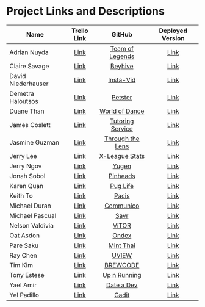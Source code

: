 # Project Links and Descriptions

| Name                 | Trello Link               | GitHub                         | Deployed Version          |
|----------------------|:-------------------------:|:------------------------------:|:-------------------------:|
| Adrian Nuyda         | [Link][trello-adrian]     | [Team of Legends][gh-adrian]   | [Link][deploy-adrian]     |
| Claire Savage        | [Link][trello-claire]     | [Beyhive][gh-claire]           | [Link][deploy-claire]     |
| David Niederhauser   | [Link][trello-david]      | [Insta-Vid][gh-david]          | [Link][deploy-david]      |
| Demetra Haloutsos    | [Link][trello-demetra]    | [Petster][gh-demetra]          | [Link][deploy-demetra]    |
| Duane Than           | [Link][trello-duane]      | [World of Dance][gh-duane]     | [Link][deploy-duane]      |
| James Coslett        | [Link][trello-james]      | [Tutoring Service][gh-james]   | [Link][deploy-james]      |
| Jasmine Guzman       | [Link][trello-jasmine]    | [Through the Lens][gh-jasmine] | [Link][deploy-jasmine]    |
| Jerry Lee            | [Link][trello-stretch]    | [X-League Stats][gh-stretch]   | [Link][deploy-stretch]    |
| Jerry Ngov           | [Link][trello-jerry-ngov] | [Yugen][gh-jerry-ngov]         | [Link][deploy-jerry-ngov] |
| Jonah Sobol          | [Link][trello-jonah]      | [Pinheads][gh-jonah]           | [Link][deploy-jonah]      |
| Karen Quan           | [Link][trello-karen]      | [Pug Life][gh-karen]           | [Link][deploy-karen]      |
| Keith To             | [Link][trello-keith]      | [Pacis][gh-keith]              | [Link][deploy-keith]      |
| Michael Duran        | [Link][trello-doctor]     | [Communico][gh-doctor]         | [Link][deploy-doctor]     |
| Michael Pascual      | [Link][trello-mikey]      | [Savr][gh-mikey]               | [Link][deploy-mikey]      |
| Nelson Valdivia      | [Link][trello-nelson]     | [ViTOR][gh-nelson]             | [Link][deploy-nelson]     |
| Oat Asdon            | [Link][trello-oat]        | [Ondex][gh-oat]                | [Link][deploy-oat]        |
| Pare Saku            | [Link][trello-pare]       | [Mint Thai][gh-pare]           | [Link][deploy-pare]       |
| Ray Chen             | [Link][trello-ray]        | [UVIEW][gh-ray]                | [Link][deploy-ray]        |
| Tim Kim              | [Link][trello-tim]        | [BREWCODE][gh-tim]             | [Link][deploy-tim]        |
| Tony Estese          | [Link][trello-tony]       | [Up n Running][gh-tony]        | [Link][deploy-tony]       |
| Yael Amir            | [Link][trello-yael]       | [Date a Dev][gh-yael]          | [Link][deploy-yael]       |
| Yel Padillo          | [Link][trello-yel]        | [Gadit][gh-yel]                | [Link][deploy-yel]        |


[trello-adrian]:     https://trello.com/b/92O0Rgos/project-2-team-of-legends
[gh-adrian]:         https://github.com/adrianxadamn/Team_of_Legends
[deploy-adrian]:     http://www.textfiles.com/underconstruction/

[trello-claire]:     https://trello.com/b/XgUTcJ9L/beyhive-app
[gh-claire]:         https://github.com/savageblackout/beyhive_app
[deploy-claire]:     http://www.textfiles.com/underconstruction/

[trello-david]:      https://trello.com/b/ghQIs91q/instavid
[gh-david]:          https://github.com/davenhauser/insta_vid_application
[deploy-david]:      http://www.textfiles.com/underconstruction/

[trello-demetra]:    https://trello.com/b/gyhMlRtg/project2-petster-app
[gh-demetra]:        https://github.com/demetra2h/petster_app
[deploy-demetra]:    http://www.textfiles.com/underconstruction/

[trello-duane]:      https://trello.com/b/s8Q58WSt/world-of-dance
[gh-duane]:          https://github.com/watfood/worldofdance_app
[deploy-duane]:      http://www.textfiles.com/underconstruction/

[trello-james]:      https://trello.com/b/4Tutn2fH/tutoring-service
[gh-james]:          https://github.com/jcoslett/project2
[deploy-james]:      http://www.textfiles.com/underconstruction/

[trello-jasmine]:    https://trello.com/b/X6sjAe5G/through-the-lens-blog-ruby-rails-project
[gh-jasmine]:        https://github.com/jgescobar/project2/tree/master/through_the_lens_app
[deploy-jasmine]:    http://www.textfiles.com/underconstruction/

[trello-stretch]:    https://trello.com/b/582FLLtx/project-2-x-league
[gh-stretch]:        https://github.com/jgescobar/project2/tree/master/through_the_lens_app
[deploy-stretch]:    http://www.textfiles.com/underconstruction/

[trello-jerry-ngov]: https://trello.com/jerryngov
[gh-jerry-ngov]:     https://github.com/jcngov/yugen
[deploy-jerry-ngov]: http://www.textfiles.com/underconstruction/

[trello-jonah]:      https://trello.com/b/Gmq3EqaH/project-2-pinheads
[gh-jonah]:          https://github.com/cameragadget/project2_app
[deploy-jonah]:      http://www.textfiles.com/underconstruction/

[trello-karen]:      http://www.textfiles.com/underconstruction/
[gh-karen]:          https://github.com/karenquan/pug_life_app
[deploy-karen]:      http://www.textfiles.com/underconstruction/

[trello-keith]:      https://trello.com/b/rp8rFFZV/wdi-project-2-crud-web-app-pacis
[gh-keith]:          https://github.com/keithtkto/pacis
[deploy-keith]:      http://www.textfiles.com/underconstruction/

[trello-doctor]:     https://trello.com/b/jaNDfv82/wdi-project-2-communico
[gh-doctor]:         https://github.com/madma/communico
[deploy-doctor]:     http://www.textfiles.com/underconstruction/

[trello-mikey]:      https://trello.com/b/LDRsddwA/savr
[gh-mikey]:          https://github.com/mrpascual/savr
[deploy-mikey]:      http://www.textfiles.com/underconstruction/

[trello-nelson]:     https://trello.com/b/obtdqzRl/vitor
[gh-nelson]:         https://github.com/nevaldiv/Vitor_project2_app
[deploy-nelson]:     http://www.textfiles.com/underconstruction/

[trello-oat]:        https://www.railstutorial.org/book/updating_and_deleting_users
[gh-oat]:            https://github.com/oatterzongit/ondeck
[deploy-oat]:        http://www.textfiles.com/underconstruction/

[trello-pare]:       https://trello.com/b/eZ8JquEy/mint-thai
[gh-pare]:           https://github.com/Parekeet/mint_thai
[deploy-pare]:       http://www.textfiles.com/underconstruction/

[trello-ray]:        https://trello.com/b/5MxuGn55/u-v-i-e-w
[gh-ray]:            https://github.com/JYC422/UVIEW
[deploy-ray]:        http://www.textfiles.com/underconstruction/

[trello-tim]:        https://trello.com/b/jxbGrr33/coffee-roast-app
[gh-tim]:            https://github.com/Teembokeem/CoffeeApp
[deploy-tim]:        http://www.textfiles.com/underconstruction/

[trello-tony]:       https://trello.com/b/5RDxsCOG/up-n-running
[gh-tony]:           https://github.com/newbie-wankenobi/up_n_running_workout
[deploy-tony]:       http://www.textfiles.com/underconstruction/

[trello-yael]:       https://trello.com/b/Z0A8hjMb/date-a-dev
[gh-yael]:           https://github.com/yaelamir/date_a_dev
[deploy-yael]:       http://www.textfiles.com/underconstruction/

[trello-yel]:        https://trello.com/b/Z0UOgIQD/ga-dit
[gh-yel]:            https://github.com/gamalielhere/gadit
[deploy-yel]:        http://www.textfiles.com/underconstruction/
